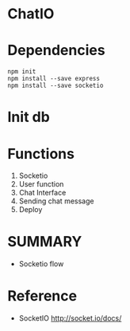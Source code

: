 # ChatIO

# Dependencies
```
npm init
npm install --save express
npm install --save socketio
```

# Init db

# Functions
1. Socketio
2. User function
3. Chat Interface
4. Sending chat message
5. Deploy

# SUMMARY
- Socketio flow

# Reference
- SocketIO http://socket.io/docs/
